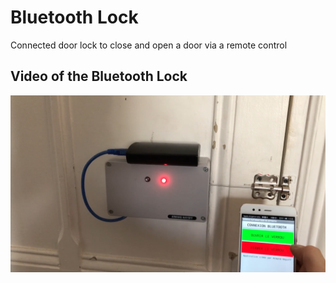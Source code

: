# Bluetooth Lock

Connected door lock to close and open a door via a remote control

## Video of the Bluetooth Lock 

[![illustration video](illustration_video/miniature_video.png)](https://armand-wayoff.com/electronique/verrou#2)
